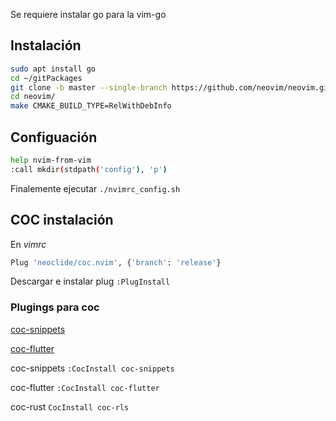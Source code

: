 
Se requiere instalar go para la vim-go

## Instalación

```bash
sudo apt install go
cd ~/gitPackages
git clone -b master --single-branch https://github.com/neovim/neovim.git
cd neovim/
make CMAKE_BUILD_TYPE=RelWithDebInfo
```


## Configuación

```bash
help nvim-from-vim
:call mkdir(stdpath('config'), 'p')
```

Finalemente ejecutar `./nvimrc_config.sh`

## COC instalación

En *vimrc*

```bash
Plug 'neoclide/coc.nvim', {'branch': 'release'}
```

Descargar e instalar plug `:PlugInstall`

### Plugings para coc

[coc-snippets](https://github.com/neoclide/coc-snippets)

[coc-flutter](https://github.com/iamcco/coc-flutter)

coc-snippets `:CocInstall coc-snippets`

coc-flutter `:CocInstall coc-flutter`

coc-rust `CocInstall coc-rls`


